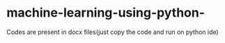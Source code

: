 # machine-learning-using-python-
Codes are present in docx files(just copy the code and run on python ide)
